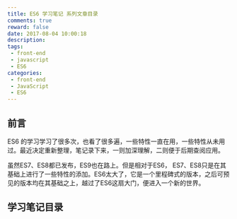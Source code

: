 ```yaml
---
title: ES6 学习笔记 系列文章目录
comments: true
reward: false
date: 2017-08-04 10:00:18
description:
tags:
 - front-end
 - javascript
 - ES6
categories:
 - front-end
 - JavaScript
 - ES6
---
```



## 前言

ES6 的学习学习了很多次，也看了很多遍，一些特性一直在用，一些特性从未用过。最近决定重新整理，笔记录下来，一则加深理解，二则便于后期查阅应用。

虽然ES7、ES8都已发布，ES9也在路上。但是相对于ES6， ES7、ES8只是在其基础上进行了一些特性的添加。ES6太大了，它是一个里程碑式的版本，之后可预见的版本均在其基础之上，越过了ES6这扇大门，便进入一个新的世界。

<!--more-->

## 学习笔记目录

